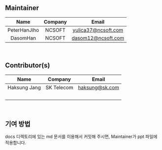   
##   Maintainer
  
  
|Name|Company|Email|
|:--:|:--:|:--:|
|PeterHanJiho|NCSOFT|yulica37@ncsoft.com|
|DasomHan|NCSOFT|dasom12@ncsoft.com|
<br>
  
##   Contributor(s)
  
  
|Name|Company|Email|
|:--:|:--:|:--:|
|Haksung Jang|SK Telecom|haksung@sk.com|
|&nbsp;| | |
<br>
  
##  기여 방법
docs 디렉토리에 있는 md 문서를 이용해서 커밋해 주시면, Maintainer가 ppt 파일에 적용합니다. 
<br>
